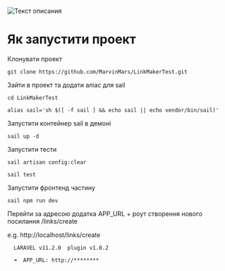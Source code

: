 ![Текст описания]([https://www.example.com/image.jpg](https://gregarious-taiyaki-d68f8e.netlify.app/images/Preview.png))
# Як запустити проект
Клонувати проект
```
git clone https://github.com/MarvinMars/LinkMakerTest.git
```
Зайти в проект та додати аліас для sail
```
cd LinkMakerTest
```
```
alias sail='sh $([ -f sail ] && echo sail || echo vendor/bin/sail)'
```
Запустити контейнер sail в демоні
```
sail up -d
```
Запустити тести
```
sail artisan config:clear
```
```
sail test
```
Запустити фронтенд частину
```
sail npm run dev
```
Перейти за адресою додатка APP_URL + роут створення нового посилання /links/create

e.g. http://localhost/links/create

```
  LARAVEL v11.2.0  plugin v1.0.2

  ➜  APP_URL: http://********
```
